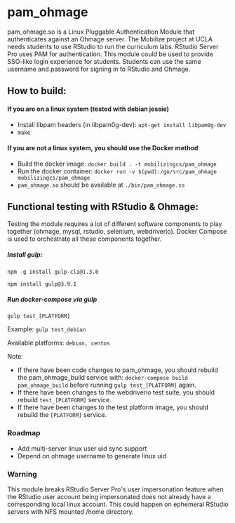 # pam_ohmage
pam_ohmage.so is a Linux Pluggable Authentication Module that authenticates against an Ohmage server. The Mobilize project at UCLA needs students to use RStudio to run the curriculum labs. RStudio Server Pro uses PAM for authentication. This module could be used to provide SSO-like login experience for students. Students can use the same username and password for signing in to RStudio and Ohmage.

## How to build:
#### If you are on a linux system (tested with debian jessie)
- Install libpam headers (in libpam0g-dev): `apt-get install libpam0g-dev`
- `make`
#### If you are not a linux system, you should use the Docker method
- Build the docker image: `docker build . -t mobilizingcs/pam_ohmage`
- Run the docker container: `docker run -v $(pwd):/go/src/pam_ohmage mobilizingcs/pam_ohmage`
- `pam_ohmage.so` should be available at `./bin/pam_ohmage.so`

## Functional testing with RStudio & Ohmage:
Testing the module requires a lot of different software components to play together (ohmage, mysql, rstudio, selenium, webdriverio). Docker Compose is used to orchestrate all these components together.

##### Install gulp:
`npm -g install gulp-cli@1.3.0`

`npm install gulp@3.9.1`

##### Run docker-compose via gulp
`gulp test_[PLATFORM]`

Example: `gulp test_debian`

Available platforms: `debian, centos`

Note:
- If there have been code changes to pam_ohmage, you should rebuild the pam_ohmage_build service with:  `docker-compose build pam_ohmage_build` before running `gulp test_[PLATFORM]` again.
- If there have been changes to the webdriverio test suite, you should rebuild `test_[PLATFORM]` service.
- If there have been changes to the test platform image, you should rebuild the `[PLATFORM]` service.

### Roadmap
  - Add multi-server linux user uid sync support
  - Depend on ohmage username to generate linux uid

### Warning
This module breaks RStudio Server Pro's user impersonation feature when the RStudio user account being impersonated does not already have a corresponding local linux account. This could happen on ephemeral RStudio servers with NFS mounted /home directory.